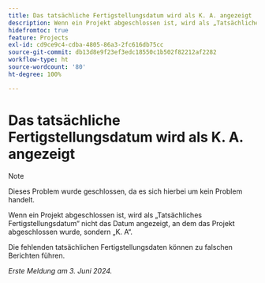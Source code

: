 ```yaml
---
title: Das tatsächliche Fertigstellungsdatum wird als K. A. angezeigt
description: Wenn ein Projekt abgeschlossen ist, wird als „Tatsächliches Fertigstellungsdatum“ nicht das Datum angezeigt, an dem das Projekt abgeschlossen wurde, sondern „K. A“.
hidefromtoc: true
feature: Projects
exl-id: cd9ce9c4-cdba-4805-86a3-2fc616db75cc
source-git-commit: db13d8e9f23ef3edc18550c1b502f82212af2282
workflow-type: ht
source-wordcount: '80'
ht-degree: 100%

---
```


# Das tatsächliche Fertigstellungsdatum wird als K. A. angezeigt

>[!NOTE]
>
>Dieses Problem wurde geschlossen, da es sich hierbei um kein Problem handelt.

Wenn ein Projekt abgeschlossen ist, wird als „Tatsächliches Fertigstellungsdatum“ nicht das Datum angezeigt, an dem das Projekt abgeschlossen wurde, sondern „K. A“.

Die fehlenden tatsächlichen Fertigstellungsdaten können zu falschen Berichten führen.

_Erste Meldung am 3. Juni 2024._
